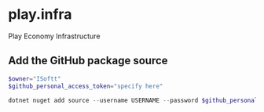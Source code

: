 # play.infra
Play Economy Infrastructure

## Add the GitHub package source
```powershell
$owner="ISoftt"
$github_personal_access_token="specify here"

dotnet nuget add source --username USERNAME --password $github_personal_access_token --store-password-in-clear-text --name github "https://nuget.pkg.github.com/$owner/index.json
```